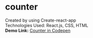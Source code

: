 # counter
Created by using Create-react-app<br/>
Technologies Used: React.js, CSS, HTML<br/>
<strong>Demo Link:</strong>
<a href = "https://codepen.io/Manideep2207/full/qBjNMgj" target = "_blank" >Counter in Codepen</a>
